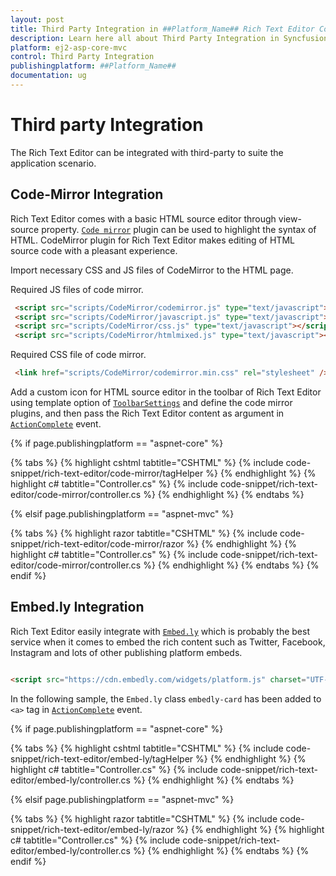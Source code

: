 ```yaml
---
layout: post
title: Third Party Integration in ##Platform_Name## Rich Text Editor Component
description: Learn here all about Third Party Integration in Syncfusion ##Platform_Name## Rich Text Editor component of Syncfusion Essential JS 2 and more.
platform: ej2-asp-core-mvc
control: Third Party Integration
publishingplatform: ##Platform_Name##
documentation: ug
---
```



# Third party Integration

The Rich Text Editor can be integrated with third-party to suite the application scenario.

## Code-Mirror Integration

Rich Text Editor comes with a basic HTML source editor through view-source property. [`Code mirror`](https://codemirror.net/) plugin can be used to highlight the syntax of HTML. CodeMirror plugin for Rich Text Editor makes editing of HTML source code with a pleasant experience.

Import necessary CSS and JS files of CodeMirror to the HTML page.

Required JS files of code mirror.

```html
 <script src="scripts/CodeMirror/codemirror.js" type="text/javascript"></script>
 <script src="scripts/CodeMirror/javascript.js" type="text/javascript"></script>
 <script src="scripts/CodeMirror/css.js" type="text/javascript"></script>
 <script src="scripts/CodeMirror/htmlmixed.js" type="text/javascript"></script>

```

Required CSS file of code mirror.

```html
 <link href="scripts/CodeMirror/codemirror.min.css" rel="stylesheet" />

```

Add a custom icon for HTML source editor in the toolbar of Rich Text Editor using template option of [`ToolbarSettings`](https://help.syncfusion.com/cr/aspnetcore-js2/Syncfusion.EJ2.RichTextEditor.RichTextEditor.html#Syncfusion_EJ2_RichTextEditor_RichTextEditor_ToolbarSettings) and define the code mirror plugins, and then pass the Rich Text Editor content as argument in [`ActionComplete`](https://help.syncfusion.com/cr/aspnetcore-js2/Syncfusion.EJ2.RichTextEditor.RichTextEditor.html#Syncfusion_EJ2_RichTextEditor_RichTextEditor_ActionComplete) event.

{% if page.publishingplatform == "aspnet-core" %}

{% tabs %}
{% highlight cshtml tabtitle="CSHTML" %}
{% include code-snippet/rich-text-editor/code-mirror/tagHelper %}
{% endhighlight %}
{% highlight c# tabtitle="Controller.cs" %}
{% include code-snippet/rich-text-editor/code-mirror/controller.cs %}
{% endhighlight %}
{% endtabs %}

{% elsif page.publishingplatform == "aspnet-mvc" %}

{% tabs %}
{% highlight razor tabtitle="CSHTML" %}
{% include code-snippet/rich-text-editor/code-mirror/razor %}
{% endhighlight %}
{% highlight c# tabtitle="Controller.cs" %}
{% include code-snippet/rich-text-editor/code-mirror/controller.cs %}
{% endhighlight %}
{% endtabs %}
{% endif %}

## Embed.ly Integration

Rich Text Editor easily integrate with [`Embed.ly`](https://embed.ly/) which is probably the best service when it comes to embed the rich content such as Twitter, Facebook, Instagram and lots of other publishing platform embeds.

```html

<script src="https://cdn.embedly.com/widgets/platform.js" charset="UTF-8"></script>

```

In the following sample, the `Embed.ly` class `embedly-card` has been added to `<a>` tag in [`ActionComplete`](https://help.syncfusion.com/cr/aspnetcore-js2/Syncfusion.EJ2.RichTextEditor.RichTextEditor.html#Syncfusion_EJ2_RichTextEditor_RichTextEditor_ActionComplete) event.

{% if page.publishingplatform == "aspnet-core" %}

{% tabs %}
{% highlight cshtml tabtitle="CSHTML" %}
{% include code-snippet/rich-text-editor/embed-ly/tagHelper %}
{% endhighlight %}
{% highlight c# tabtitle="Controller.cs" %}
{% include code-snippet/rich-text-editor/embed-ly/controller.cs %}
{% endhighlight %}
{% endtabs %}

{% elsif page.publishingplatform == "aspnet-mvc" %}

{% tabs %}
{% highlight razor tabtitle="CSHTML" %}
{% include code-snippet/rich-text-editor/embed-ly/razor %}
{% endhighlight %}
{% highlight c# tabtitle="Controller.cs" %}
{% include code-snippet/rich-text-editor/embed-ly/controller.cs %}
{% endhighlight %}
{% endtabs %}
{% endif %}

